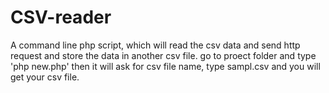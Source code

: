 # CSV-reader
A command line php script, which will read the csv data and send http request and store the data in another csv file.
go to proect folder and type 'php new.php' then it will ask for csv file name, type sampl.csv and you will get your csv file.
